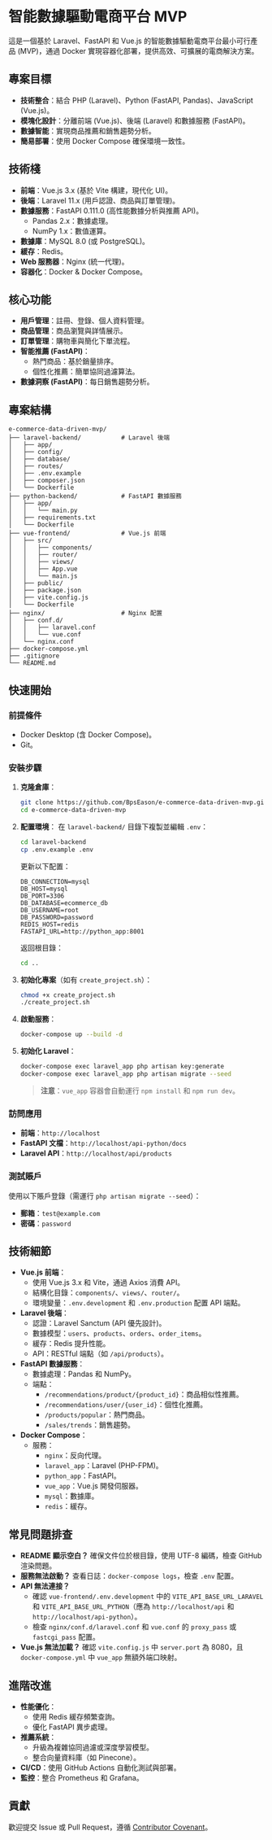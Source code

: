 # 智能數據驅動電商平台 MVP

這是一個基於 Laravel、FastAPI 和 Vue.js 的智能數據驅動電商平台最小可行產品 (MVP)，通過 Docker 實現容器化部署，提供高效、可擴展的電商解決方案。

## 專案目標

- **技術整合**：結合 PHP (Laravel)、Python (FastAPI, Pandas)、JavaScript (Vue.js)。
- **模塊化設計**：分離前端 (Vue.js)、後端 (Laravel) 和數據服務 (FastAPI)。
- **數據智能**：實現商品推薦和銷售趨勢分析。
- **簡易部署**：使用 Docker Compose 確保環境一致性。

## 技術棧

- **前端**：Vue.js 3.x (基於 Vite 構建，現代化 UI)。
- **後端**：Laravel 11.x (用戶認證、商品與訂單管理)。
- **數據服務**：FastAPI 0.111.0 (高性能數據分析與推薦 API)。
  - Pandas 2.x：數據處理。
  - NumPy 1.x：數值運算。
- **數據庫**：MySQL 8.0 (或 PostgreSQL)。
- **緩存**：Redis。
- **Web 服務器**：Nginx (統一代理)。
- **容器化**：Docker & Docker Compose。

## 核心功能

- **用戶管理**：註冊、登錄、個人資料管理。
- **商品管理**：商品瀏覽與詳情展示。
- **訂單管理**：購物車與簡化下單流程。
- **智能推薦 (FastAPI)**：
  - 熱門商品：基於銷量排序。
  - 個性化推薦：簡單協同過濾算法。
- **數據洞察 (FastAPI)**：每日銷售趨勢分析。

## 專案結構

```
e-commerce-data-driven-mvp/
├── laravel-backend/           # Laravel 後端
│   ├── app/
│   ├── config/
│   ├── database/
│   ├── routes/
│   ├── .env.example
│   ├── composer.json
│   └── Dockerfile
├── python-backend/            # FastAPI 數據服務
│   ├── app/
│   │   └── main.py
│   ├── requirements.txt
│   └── Dockerfile
├── vue-frontend/              # Vue.js 前端
│   ├── src/
│   │   ├── components/
│   │   ├── router/
│   │   ├── views/
│   │   ├── App.vue
│   │   └── main.js
│   ├── public/
│   ├── package.json
│   ├── vite.config.js
│   └── Dockerfile
├── nginx/                     # Nginx 配置
│   ├── conf.d/
│   │   ├── laravel.conf
│   │   └── vue.conf
│   └── nginx.conf
├── docker-compose.yml
├── .gitignore
└── README.md
```

## 快速開始

### 前提條件

- Docker Desktop (含 Docker Compose)。
- Git。

### 安裝步驟

1. **克隆倉庫**：
   ```bash
   git clone https://github.com/BpsEason/e-commerce-data-driven-mvp.git
   cd e-commerce-data-driven-mvp
   ```

2. **配置環境**：
   在 `laravel-backend/` 目錄下複製並編輯 `.env`：
   ```bash
   cd laravel-backend
   cp .env.example .env
   ```
   更新以下配置：
   ```dotenv
   DB_CONNECTION=mysql
   DB_HOST=mysql
   DB_PORT=3306
   DB_DATABASE=ecommerce_db
   DB_USERNAME=root
   DB_PASSWORD=password
   REDIS_HOST=redis
   FASTAPI_URL=http://python_app:8001
   ```
   返回根目錄：
   ```bash
   cd ..
   ```

3. **初始化專案**（如有 `create_project.sh`）：
   ```bash
   chmod +x create_project.sh
   ./create_project.sh
   ```

4. **啟動服務**：
   ```bash
   docker-compose up --build -d
   ```

5. **初始化 Laravel**：
   ```bash
   docker-compose exec laravel_app php artisan key:generate
   docker-compose exec laravel_app php artisan migrate --seed
   ```

   > **注意**：`vue_app` 容器會自動運行 `npm install` 和 `npm run dev`。

### 訪問應用

- **前端**：`http://localhost`
- **FastAPI 文檔**：`http://localhost/api-python/docs`
- **Laravel API**：`http://localhost/api/products`

### 測試賬戶

使用以下賬戶登錄（需運行 `php artisan migrate --seed`）：
- **郵箱**：`test@example.com`
- **密碼**：`password`

## 技術細節

- **Vue.js 前端**：
  - 使用 Vue.js 3.x 和 Vite，通過 Axios 消費 API。
  - 結構化目錄：`components/`、`views/`、`router/`。
  - 環境變量：`.env.development` 和 `.env.production` 配置 API 端點。
- **Laravel 後端**：
  - 認證：Laravel Sanctum (API 優先設計)。
  - 數據模型：`users`、`products`、`orders`、`order_items`。
  - 緩存：Redis 提升性能。
  - API：RESTful 端點（如 `/api/products`）。
- **FastAPI 數據服務**：
  - 數據處理：Pandas 和 NumPy。
  - 端點：
    - `/recommendations/product/{product_id}`：商品相似性推薦。
    - `/recommendations/user/{user_id}`：個性化推薦。
    - `/products/popular`：熱門商品。
    - `/sales/trends`：銷售趨勢。
- **Docker Compose**：
  - 服務：
    - `nginx`：反向代理。
    - `laravel_app`：Laravel (PHP-FPM)。
    - `python_app`：FastAPI。
    - `vue_app`：Vue.js 開發伺服器。
    - `mysql`：數據庫。
    - `redis`：緩存。

## 常見問題排查

- **README 顯示空白？** 確保文件位於根目錄，使用 UTF-8 編碼，檢查 GitHub 渲染問題。
- **服務無法啟動？** 查看日誌：`docker-compose logs`，檢查 `.env` 配置。
- **API 無法連接？** 
  - 確認 `vue-frontend/.env.development` 中的 `VITE_API_BASE_URL_LARAVEL` 和 `VITE_API_BASE_URL_PYTHON`（應為 `http://localhost/api` 和 `http://localhost/api-python`）。
  - 檢查 `nginx/conf.d/laravel.conf` 和 `vue.conf` 的 `proxy_pass` 或 `fastcgi_pass` 配置。
- **Vue.js 無法加載？** 確認 `vite.config.js` 中 `server.port` 為 8080，且 `docker-compose.yml` 中 `vue_app` 無額外端口映射。

## 進階改進

- **性能優化**：
  - 使用 Redis 緩存頻繁查詢。
  - 優化 FastAPI 異步處理。
- **推薦系統**：
  - 升級為複雜協同過濾或深度學習模型。
  - 整合向量資料庫（如 Pinecone）。
- **CI/CD**：使用 GitHub Actions 自動化測試與部署。
- **監控**：整合 Prometheus 和 Grafana。

## 貢獻

歡迎提交 Issue 或 Pull Request，遵循 [Contributor Covenant](https://www.contributor-covenant.org/zh-cn/version/2/0/code_of_conduct)。